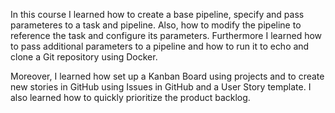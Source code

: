 In this course I learned how to create a base pipeline, specify and pass parameteres to a task and pipeline. Also, how to modify the pipeline to reference the task and configure its parameters. Furthermore I learned how to pass additional parameters to a pipeline and how to run it to echo and clone a Git repository using Docker.

Moreover, I learned how set up a Kanban Board using projects and to create new stories in GitHub using Issues in GitHub and a User Story template. I also learned how to quickly prioritize the product backlog.
